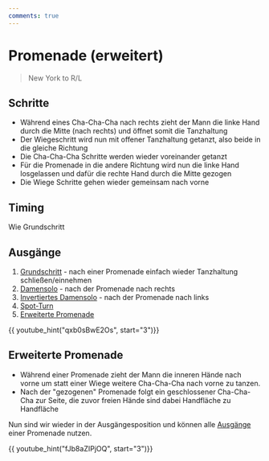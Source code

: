 ```yaml
---
comments: true
---
```

# Promenade (erweitert)

> New York to R/L

## Schritte

- Während eines Cha-Cha-Cha nach rechts zieht der Mann die linke Hand durch die Mitte (nach rechts) und öffnet somit die Tanzhaltung
- Der Wiegeschritt wird nun mit offener Tanzhaltung getanzt, also beide in die gleiche Richtung
- Die Cha-Cha-Cha Schritte werden wieder voreinander getanzt
- Für die Promenade in die andere Richtung wird nun die linke Hand losgelassen und dafür die rechte Hand durch die Mitte gezogen
- Die Wiege Schritte gehen wieder gemeinsam nach vorne

## Timing

Wie Grundschritt

## Ausgänge

1.  [Grundschritt](Grundschritt.md) - nach einer Promenade einfach wieder Tanzhaltung schließen/einnehmen
2.  [Damensolo](Damensolo.md) - nach der Promenade nach rechts
3.  [Invertiertes Damensolo](Damensolo.md#invertiertes-damensolo) - nach der Promenade nach links
4.  [Spot-Turn](Spot-Turn.md)
5.  [Erweiterte Promenade](#erweiterte-promenade)

{{ youtube_hint("qxb0sBwE2Os", start="3")}}

## Erweiterte Promenade

- Während einer Promenade zieht der Mann die inneren Hände nach vorne um statt einer Wiege weitere Cha-Cha-Cha nach vorne zu tanzen.
- Nach der "gezogenen" Promenade folgt ein geschlossener Cha-Cha-Cha zur Seite, die zuvor freien Hände sind dabei Handfläche zu Handfläche

Nun sind wir wieder in der Ausgängesposition und können alle [Ausgänge](#ausgänge) einer Promenade nutzen.

{{ youtube_hint("fJb8aZIPjOQ", start="3")}}
